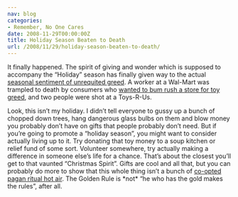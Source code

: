 ```yaml
---
nav: blog
categories:
- Remember, No One Cares
date: 2008-11-29T00:00:00Z
title: Holiday Season Beaten to Death
url: /2008/11/29/holiday-season-beaten-to-death/
---
```


It finally happened. The spirit of giving and wonder which is supposed to accompany the “Holiday” season has finally given way to the actual [seasonal sentiment of unrequited greed][1]. A worker at a Wal-Mart was trampled to death by consumers who [wanted to bum rush a store for toy greed][2], and two people were shot at a Toys-R-Us.

 [1]: http://seattlepi.nwsource.com/business/389966_nationshop29.html
 [2]: http://www.nytimes.com/2008/11/29/business/29walmart.html?bl&ex=1228107600&en=95e0984e8f92cc7c&ei=5087

Look, this isn’t my holiday. I didn’t tell everyone to gussy up a bunch of chopped down trees, hang dangerous glass bulbs on them and blow money you probably don’t have on gifts that people probably don’t need. But if you’re going to promote a “holiday season”, you might want to consider actually living up to it. Try donating that toy money to a soup kitchen or relief fund of some sort. Volunteer somewhere, try actually making a difference in someone else’s life for a chance. That’s about the closest you’ll get to that vaunted “Christmas Spirit”. Gifts are cool and all that, but you can probably do more to show that this whole thing isn’t a bunch of [co-opted pagan ritual hot air][3]. The Golden Rule is \*not\* “he who has the gold makes the rules”, after all.

 [3]: http://paragraphfarmer.blogspot.com/2004/12/christmas-is-for-pagans-too.html
